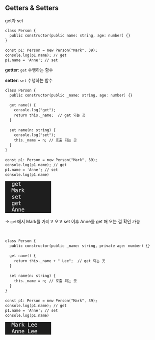## Getters & Setters

get과 set

```tsx
class Person {
  public constructor(public name: string, age: number) {}
}

const p1: Person = new Person("Mark", 39);
console.log(p1.name); // get
p1.name = 'Anne'; // set
```

**getter**: `get` 수행하는 함수

**setter**: `set` 수행하는 함수

```tsx
class Person {
  public constructor(public _name: string, age: number) {}

  get name() {
    console.log("get");
    return this._name;  // get 되는 곳
  }

  set name(n: string) {
    console.log("set");
    this._name = n; // 호출 되는 곳
  }
}

const p1: Person = new Person("Mark", 39);
console.log(p1.name); // get
p1.name = 'Anne'; // set
console.log(p1.name)
```

<img src="../images/5-2.png" width="150px" />

→ `get`에서 Mark를 가지고 오고 set 이후 Anne를 get 해 오는 걸 확인 가능

<br/>

```tsx
class Person {
  public constructor(public _name: string, private age: number) {}

  get name() {
    return this._name + " Lee";  // get 되는 곳
  }

  set name(n: string) {
    this._name = n; // 호출 되는 곳
  }
}

const p1: Person = new Person("Mark", 39);
console.log(p1.name); // get
p1.name = 'Anne'; // set
console.log(p1.name)
```

<img src="../images/5-7.png" width="150px" />